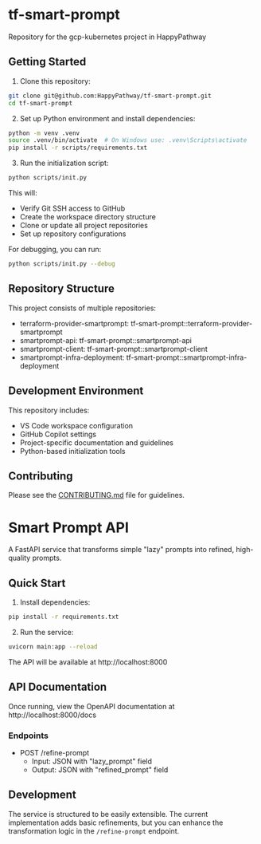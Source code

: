 # tf-smart-prompt

Repository for the gcp-kubernetes project in HappyPathway

## Getting Started

1. Clone this repository:
```bash
git clone git@github.com:HappyPathway/tf-smart-prompt.git
cd tf-smart-prompt
```

2. Set up Python environment and install dependencies:
```bash
python -m venv .venv
source .venv/bin/activate  # On Windows use: .venv\Scripts\activate
pip install -r scripts/requirements.txt
```

3. Run the initialization script:
```bash
python scripts/init.py
```

This will:
- Verify Git SSH access to GitHub
- Create the workspace directory structure
- Clone or update all project repositories
- Set up repository configurations

For debugging, you can run:
```bash
python scripts/init.py --debug
```

## Repository Structure

This project consists of multiple repositories:

- terraform-provider-smartprompt: tf-smart-prompt::terraform-provider-smartprompt
- smartprompt-api: tf-smart-prompt::smartprompt-api
- smartprompt-client: tf-smart-prompt::smartprompt-client
- smartprompt-infra-deployment: tf-smart-prompt::smartprompt-infra-deployment

## Development Environment

This repository includes:
- VS Code workspace configuration
- GitHub Copilot settings
- Project-specific documentation and guidelines
- Python-based initialization tools

## Contributing

Please see the [CONTRIBUTING.md](.github/CONTRIBUTING.md) file for guidelines.

# Smart Prompt API

A FastAPI service that transforms simple "lazy" prompts into refined, high-quality prompts.

## Quick Start

1. Install dependencies:
```bash
pip install -r requirements.txt
```

2. Run the service:
```bash
uvicorn main:app --reload
```

The API will be available at http://localhost:8000

## API Documentation

Once running, view the OpenAPI documentation at http://localhost:8000/docs

### Endpoints

- POST /refine-prompt
  - Input: JSON with "lazy_prompt" field
  - Output: JSON with "refined_prompt" field

## Development

The service is structured to be easily extensible. The current implementation adds basic refinements, but you can enhance the transformation logic in the `/refine-prompt` endpoint.
